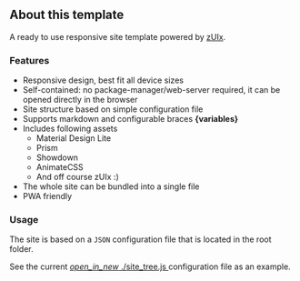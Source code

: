 ## About this template

A ready to use responsive site template powered by <a href="http://www.zuix.it" class="mdl-color-text--accent" target="_blank" rel="noopener noreferrer">zUIx</a>.

### Features

- Responsive design, best fit all device sizes
- Self-contained: no package-manager/web-server required, it can be opened directly in the browser
- Site structure based on simple configuration file
- Supports markdown and configurable braces **{variables}**
- Includes following assets
    - Material Design Lite
    - Prism
    - Showdown
    - AnimateCSS
    - And off course zUIx :)
- The whole site can be bundled into a single file
- PWA friendly

### Usage

The site is based on a `JSON` configuration file that is located in the root folder.

<div>
    See the current
    <a href="site_tree.js" target="_blank" rel="noopener noreferrer" class="mdl-color-text--accent">
        <i class="material-icons">open_in_new</i>
        ./site_tree.js
    </a>
    configuration file as an example.
</div>


